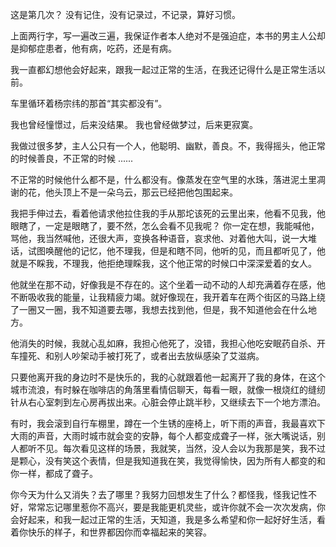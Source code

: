 这是第几次？
没有记住，没有记录过，不记录，算好习惯。

上面两行字，写一遍改三遍，我保证作者本人绝对不是强迫症，本书的男主人公却是抑郁症患者，他有病，吃药，还是有病。

我一直都幻想他会好起来，跟我一起过正常的生活，在我还记得什么是正常生活以前。

车里循环着杨宗纬的那首“其实都没有”。

我也曾经憧憬过，后来没结果。
我也曾经做梦过，后来更寂寞。

我做过很多梦，主人公只有一个人，他聪明、幽默，善良。不，我得摇头，他正常的时候善良，不正常的时候 ......

不正常的时候他什么都不是，什么都没有。像蒸发在空气里的水珠，落进泥土里凋谢的花，他头顶上不是一朵乌云，那云已经把他包围起来。

我把手伸过去，看着他请求他拉住我的手从那坨该死的云里出来，他看不见我，他眼瞎了，一定是眼瞎了，要不然，怎么会看不见我呢？
你一定在想，我能喊他，骂他，我当然喊他，还很大声，变换各种语音，哀求他、对着他大叫，说一大堆话，试图唤醒他的记忆，他不理我，但是和瞎不同，他听的见，而且都听见了，他就是不睬我，不理我，他拒绝理睬我，这个他正常的时候口中深深爱着的女人。

他就坐在那不动，好像我是不存在的。这个坐着一动不动的人却充满着存在感，他不断吸收我的能量，让我精疲力竭。就好像现在，我开着车在两个街区的马路上绕了一圈又一圈，我不知道要去哪，我想去找到他，但是，我不知道他会在什么地方。

他消失的时候，我就心乱如麻，我担心他死了，没错，我担心他吃安眠药自杀、开车撞死、和别人吵架动手被打死了，或者出去放纵感染了艾滋病。

只要他离开我的身边时不是快乐的，我的心就跟着他一起离开了我的身体，在这个城市流浪，有时躲在咖啡店的角落里看情侣聊天，每看一眼，就像一根烧红的缝纫针从右心室刺到左心房再拔出来。心脏会停止跳半秒，又继续去下一个地方漂泊。

有时，我会滚到自行车棚里，蹲在一个生锈的座椅上，听下雨的声音，我最喜欢下大雨的声音，大雨时城市就会变的安静，每个人都变成聋子一样，张大嘴说话，别人都听不见。每次看见这样的场景，我就笑，当然，没人会以为我那是笑，我不过是颗心，没有笑这个表情，但是我知道我在笑，我觉得愉快，因为所有人都变的和你一样，都成了聋子。

你今天为什么又消失？去了哪里？我努力回想发生了什么？都怪我，怪我记性不好，常常忘记哪里惹你不高兴，要是我能更机灵些，或许你就不会一次次发病，你会好起来，和我一起过正常的生活，天知道，我是多么希望和你一起好好生活，看着你快乐的样子，和世界都因你而幸福起来的笑容。